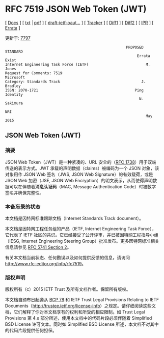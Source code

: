 # RFC 7519 JSON Web Token (JWT)

[docs]: https://tools.ietf.org/html/
[txt]: https://tools.ietf.org/rfc/rfc7519.txt
[pdf]: https://tools.ietf.org/pdf/rfc7519
[draft]: https://tools.ietf.org/html/draft-ietf-oauth-json-web-token
[tracker]: https://datatracker.ietf.org/doc/rfc7519
[diff1]: https://tools.ietf.org/rfcdiff?difftype=--hwdiff&url2=rfc7519
[diff2]: https://tools.ietf.org/rfcdiff?url2=rfc7519
[ipr]: https://datatracker.ietf.org/ipr/search/?rfc=7519&submit=rfc
[errata]: https://www.rfc-editor.org/errata_search.php?rfc=7519

[ [Docs][docs] ]
[ [txt][txt] | [pdf][pdf] ]
[ [draft-ietf-oaut...][draft] ]
[ [Tracker][tracker] ]
[ [Diff1][diff1] ]
[ [Diff2][diff2] ]
[ [IPR][ipr] ]
[ [Errata][errata] ]

[7797]: https://tools.ietf.org/html/rfc7797

更新于: [7797][7797]

```text
                                                       PROPOSED STANDARD
                                                            Errata Exist
Internet Engineering Task Force (IETF)                          M. Jones
Request for Comments: 7519                                     Microsoft
Category: Standards Track                                     J. Bradley
ISSN: 2070-1721                                            Ping Identity
                                                             N. Sakimura
                                                                     NRI
                                                                May 2015
```

## JSON Web Token (JWT)

### 摘要

[rfc1738]: https://tools.ietf.org/html/rfc1738

JSON Web Token（JWT）是一种紧凑的、URL 安全的（[RFC 1738][rfc1738]）用于双端传送的表示方式。JWT 承载的声明数据（claims）被编码为一个 JSON 对象，该对象用作 JSON Web 签名（JWS, JSON Web Signature）的有效载荷，或是 JSON Web 加密（JSE, JSON Web Encryption）的明文表示，从而使得声明数据可以在伴随着**消息认证码**（MAC, Message Authentication Code）时被数字签名并确保完整性。

### 本备忘录的状态

本文档是因特网标准跟踪文档（Internet Standards Track document）。

[rfc_5741_sec_2]: https://tools.ietf.org/html/rfc5741#section-2

本文档是因特网工程任务组的产品（IETF, Internet Engineering Task Force），它代表了 IETF 社区的共识。它已经接受了公开评审，并已被因特网工程指导小组（IESG, Internet Engineering Steering Group）批准发布。更多因特网标准相关信息请参见 [RFC 5741 Section 2][rfc_5741_sec_2]。

有关本文档当前状态、任何勘误以及如何提供反馈的信息，请访问 <http://www.rfc-editor.org/info/rfc7519>。

### 版权声明

版权所有（c）2015 IETF Trust 及所有文档作者。保留所有版权。

[bcp_78]: https://tools.ietf.org/html/bcp78

本文档自颁布日起遵从 [BCP 78][bcp_78] 和 IETF Trust Legal Provisions Relating to IETF Documents（<http://trustee.ietf.org/license-info>）之规定。请仔细阅读这些文档，它们解释了你对本文档享有的权利和所受的相应限制。如 Trust Legal Provisions 第 4.e 部分所述，使用本文档中的代码片段必须伴随着 Simplified BSD License 许可文本。同时如 Simplified BSD License 所述，本文档不对其中的代码片段提供任何担保。
